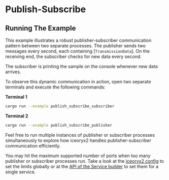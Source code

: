 # Publish-Subscribe

## Running The Example

This example illustrates a robust publisher-subscriber communication
pattern between two separate processes. The publisher sends two
messages every second, each containing [`TransmissionData`]. On the
receiving end, the subscriber checks for new data every second.

The subscriber is printing the sample on the console whenever new data arrives.

To observe this dynamic communication in action, open two separate terminals
and execute the following commands:

**Terminal 1**

```sh
cargo run --example publish_subscribe_subscriber
```

**Terminal 2**

```sh
cargo run --example publish_subscribe_publisher
```

Feel free to run multiple instances of publisher or subscriber processes
simultaneously to explore how iceoryx2 handles publisher-subscriber communication
efficiently.

You may hit the maximum supported number of ports when too many publisher or
subscriber processes run. Take a look at the [iceoryx2 config](../../../config) to set the
limits globally or at the
[API of the Service builder](https://docs.rs/iceoryx2/latest/iceoryx2/service/index.html)
to set them for a single service.
